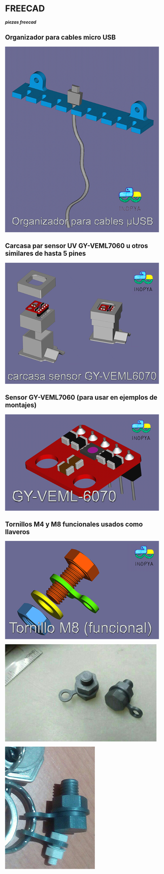# FREECAD
***piezas freecad***

## Organizador para cables micro USB

![](./imagenes-mini/org-cables-demo.png)

## Carcasa par sensor UV GY-VEML7060 u otros similares de hasta 5 pines

![](./imagenes-mini/carcasa-GY-VEML7060-mini.png)

## Sensor GY-VEML7060 (para usar en ejemplos de montajes)
![](./imagenes-mini/gy-veml6070-mini.png)

## Tornillos M4 y M8 funcionales usados como llaveros

![](./imagenes-mini/llavero-m8-mini.png)

![](./imagenes-mini/llavero-print.jpg)

![](./imagenes-mini/llavero-uso.jpg)
